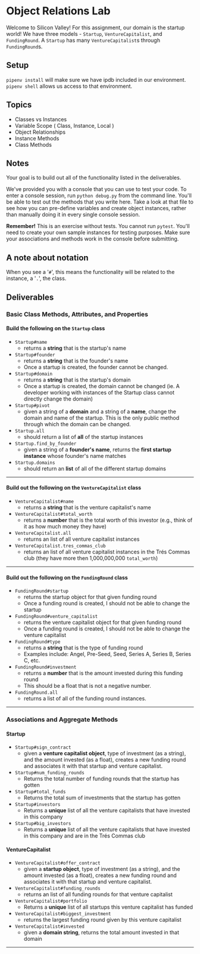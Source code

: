 # Object Relations Lab

Welcome to Silicon Valley! For this assignment, our domain is the startup world! We have three models - `Startup`, `VentureCapitalist`, and `FundingRound`. A `Startup` has many `VentureCapitalist`s through `FundingRound`s.

## Setup

`pipenv install` will make sure we have ipdb included in our environment.  
`pipenv shell` allows us access to that environment.

## Topics

- Classes vs Instances
- Variable Scope ( Class, Instance, Local )
- Object Relationships
- Instance Methods
- Class Methods

## Notes

Your goal is to build out all of the functionality listed in the deliverables.

We've provided you with a console that you can use to test your code. To enter a console session, run `python debug.py` from the command line. You'll be able to test out the methods that you write here. Take a look at that file to see how you can pre-define variables and create object instances, rather than manually doing it in every single console session.

**Remember!** This is an exercise without tests. You cannot run `pytest`. You'll need to create your own sample instances for testing purposes. Make sure your associations and methods work in the console before submitting.

## A note about notation

When you see a '`#`', this means the functionality will be related to the instance, a '`.`', the class.

## Deliverables

### Basic Class Methods, Attributes, and Properties

#### Build the following on the `Startup` class

- `Startup#name`
  - returns a **string** that is the startup's name
- `Startup#founder`
  - returns a **string** that is the founder's name
  - Once a startup is created, the founder cannot be changed.
- `Startup#domain`
  - returns a **string** that is the startup's domain
  - Once a startup is created, the domain cannot be changed (ie. A developer working with instances of the Startup class cannot directly change the domain)
- `Startup#pivot`
  - given a string of a **domain** and a string of a **name**, change the domain and name of the startup. This is the only public method through which the domain can be changed.
- `Startup.all`
  - should return a list of **all** of the startup instances
- `Startup.find_by_founder`
  - given a string of a **founder's name**, returns the **first startup instance** whose founder's name matches
- `Startup.domains`
  - should return an **list** of all of the different startup domains

---

#### Build out the following on the `VentureCapitalist` class

- `VentureCapitalist#name`
  - returns a **string** that is the venture capitalist's name
- `VentureCapitalist#total_worth`
  - returns a **number** that is the total worth of this investor (e.g., think of it as how much money they have)
- `VentureCapitalist.all`
  - returns an list of all venture capitalist instances
- `VentureCapitalist.tres_commas_club`
  - returns an list of all venture capitalist instances in the Trés Commas club (they have more then 1,000,000,000 `total_worth`)

---

#### Build out the following on the `FundingRound` class

- `FundingRound#startup`
  - returns the startup object for that given funding round
  - Once a funding round is created, I should not be able to change the startup
- `FundingRound#venture_capitalist`
  - returns the venture capitalist object for that given funding round
  - Once a funding round is created, I should not be able to change the venture capitalist
- `FundingRound#type`
  - returns a **string** that is the type of funding round
  - Examples include: Angel, Pre-Seed, Seed, Series A, Series B, Series C, etc.
- `FundingRound#investment`
  - returns a **number** that is the amount invested during this funding round
  - This should be a float that is not a negative number.
- `FundingRound.all`
  - returns a list of all of the funding round instances.

---

### Associations and Aggregate Methods

#### Startup

- `Startup#sign_contract`
  - given a **venture capitalist object**, type of investment (as a string), and the amount invested (as a float), creates a new funding round and associates it with that startup and venture capitalist.
- `Startup#num_funding_rounds`
  - Returns the total number of funding rounds that the startup has gotten
- `Startup#total_funds`
  - Returns the total sum of investments that the startup has gotten
- `Startup#investors`
  - Returns a **unique** list of all the venture capitalists that have invested in this company
- `Startup#big_investors`
  - Returns a **unique** list of all the venture capitalists that have invested in this company and are in the Trés Commas club

#### VentureCapitalist

- `VentureCapitalist#offer_contract`
  - given a **startup object**, type of investment (as a string), and the amount invested (as a float), creates a new funding round and associates it with that startup and venture capitalist.
- `VentureCapitalist#funding_rounds`
  - returns an list of all funding rounds for that venture capitalist
- `VentureCapitalist#portfolio`
  - Returns a **unique** list of all startups this venture capitalist has funded
- `VentureCapitalist#biggest_investment`
  - returns the largest funding round given by this venture capitalist
- `VentureCapitalist#invested`
  - given a **domain string**, returns the total amount invested in that domain

---
